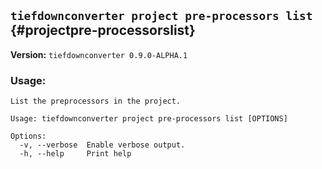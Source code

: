 ## `tiefdownconverter project pre-processors list` {#projectpre-processorslist}

**Version:** `tiefdownconverter 0.9.0-ALPHA.1`

### Usage:
```
List the preprocessors in the project.

Usage: tiefdownconverter project pre-processors list [OPTIONS]

Options:
  -v, --verbose  Enable verbose output.
  -h, --help     Print help
```

